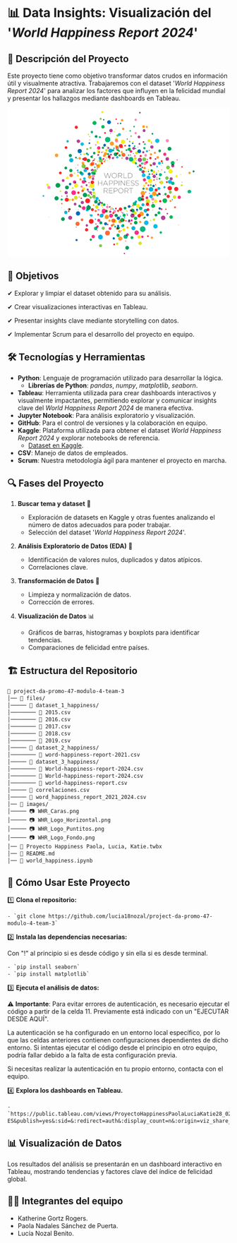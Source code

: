 # 📊 Data Insights: Visualización del '_World Happiness Report 2024_'

## 📖 Descripción del Proyecto

Este proyecto tiene como objetivo transformar datos crudos en información útil y visualmente atractiva. Trabajaremos con el dataset '_World Happiness Report 2024_' para analizar los factores que influyen en la felicidad mundial y presentar los hallazgos mediante dashboards en Tableau.

![WHR](images/WHR_Logo_Puntitos.png)


## 🎯 Objetivos

✔ Explorar y limpiar el dataset obtenido para su análisis.

✔ Crear visualizaciones interactivas en Tableau.

✔ Presentar insights clave mediante storytelling con datos.

✔ Implementar Scrum para el desarrollo del proyecto en equipo.


## 🛠 Tecnologías y Herramientas

- **Python**: Lenguaje de programación utilizado para desarrollar la lógica.  
    - **Librerías de Python**: *pandas*, *numpy*, *matplotlib*, *seaborn*.  
- **Tableau**: Herramienta utilizada para crear dashboards interactivos y visualmente impactantes, permitiendo explorar y comunicar insights clave del *World Happiness Report 2024* de manera efectiva.  
- **Jupyter Notebook**: Para análisis exploratorio y visualización.  
- **GitHub**: Para el control de versiones y la colaboración en equipo.  
- **Kaggle**: Plataforma utilizada para obtener el dataset *World Happiness Report 2024* y explorar notebooks de referencia. 
    - [Dataset en Kaggle](https://www.kaggle.com/datasets/jainaru/world-happiness-report-2024-yearly-updated).
- **CSV**: Manejo de datos de empleados.  
- **Scrum**: Nuestra metodología ágil para mantener el proyecto en marcha.  


## 🔍 Fases del Proyecto

1. **Buscar tema y dataset** 🧐
    - Exploración de datasets en Kaggle y otras fuentes analizando el número de datos adecuados para poder trabajar.
    - Selección del dataset '_World Happiness Report 2024_'.
    
2. **Análisis Exploratorio de Datos (EDA)** 🧐 
   - Identificación de valores nulos, duplicados y datos atípicos.
   - Correlaciones clave.  

3. **Transformación de Datos** 🔄
   - Limpieza y normalización de datos. 
   - Corrección de errores. 

4. **Visualización de Datos** 📊 
   - Gráficos de barras, histogramas y boxplots para identificar tendencias.  
   - Comparaciones de felicidad entre países.  



## 🏗️ Estructura del Repositorio

```
📁 project-da-promo-47-modulo-4-team-3  
│── 📂 files/     
│───── 📂 dataset_1_happiness/  
│──────── 📜 2015.csv
│──────── 📜 2016.csv
│──────── 📜 2017.csv
│──────── 📜 2018.csv
│──────── 📜 2019.csv
│───── 📂 dataset_2_happiness/ 
│──────── 📜 word-happiness-report-2021.csv
│───── 📂 dataset_3_happiness/
│──────── 📜 World-happiness-report-2024.csv
│──────── 📜 World-happiness-report-2024.csv
│──────── 📜 world-happiness-report.csv
│───── 📜 correlaciones.csv
│───── 📜 word_happiness_report_2021_2024.csv
│── 📂 images/ 
│───── 📷 WHR_Caras.png
│───── 📷 WHR_Logo_Horizontal.png
│───── 📷 WHR_Logo_Puntitos.png
│───── 📷 WHR_Logo_Fondo.png
│── 📜 Proyecto Happiness Paola, Lucia, Katie.twbx
│── 📜 README.md
│── 📜 world_happiness.ipynb   
```


## 📌 Cómo Usar Este Proyecto

1️⃣ **Clona el repositorio:**
    
    - `git clone https://github.com/lucia18nozal/project-da-promo-47-modulo-4-team-3`
    

2️⃣ **Instala las dependencias necesarias:**
    
Con "!" al principio si es desde código y sin ella si es desde terminal.

    - `pip install seaborn`
    - `pip install matplotlib`
    

3️⃣ **Ejecuta el análisis de datos:**
    
⚠ **Importante**: Para evitar errores de autenticación, es necesario ejecutar el código a partir de la celda 11. Previamente está indicado con un "EJECUTAR DESDE AQUÍ".

La autenticación se ha configurado en un entorno local específico, por lo que las celdas anteriores contienen configuraciones dependientes de dicho entorno. Si intentas ejecutar el código desde el principio en otro equipo, podría fallar debido a la falta de esta configuración previa.

Si necesitas realizar la autenticación en tu propio entorno, contacta con el equipo.


4️⃣ **Explora los dashboards en Tableau.**

    - `https://public.tableau.com/views/ProyectoHappinessPaolaLuciaKatie28_02/Rankings?:language=es-ES&publish=yes&:sid=&:redirect=auth&:display_count=n&:origin=viz_share_link`


## 📊 Visualización de Datos

Los resultados del análisis se presentarán en un dashboard interactivo en Tableau, mostrando tendencias y factores clave del índice de felicidad global.


## 👩‍💻 Integrantes del equipo
- Katherine Gortz Rogers.
- Paola Nadales Sánchez de Puerta.
- Lucía Nozal Benito.